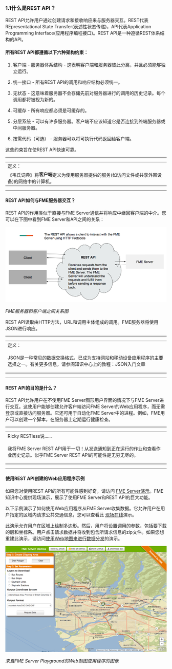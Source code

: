   <div id="readme" class="readme blob instapaper_body">
    <article class="markdown-body entry-content" itemprop="text"><h3><a id="user-content-11-what-is-a-rest-api" class="anchor" aria-hidden="true" href="./1.1.RESTAPI.md#11-what-is-a-rest-api"></a><font style="vertical-align: inherit;"><font style="vertical-align: inherit;">1.1什么是REST API？</font></font></h3>
<p><font style="vertical-align: inherit;"><font style="vertical-align: inherit;">REST API允许用户通过创建请求和接收响应来与服务器交互。</font><font style="vertical-align: inherit;">REST代表REpresentational State Transfer(表述性状态传递)，API代表Application Programming Interface(应用程序编程接口)。</font><font style="vertical-align: inherit;">REST API是一种遵循REST体系结构的API。</font></font></p>
<h4><a id="user-content-there-are-six-architectural-constraints-that-all-rest-apis-follow" class="anchor" aria-hidden="true" href="./1.1.RESTAPI.md#there-are-six-architectural-constraints-that-all-rest-apis-follow"></a><font style="vertical-align: inherit;"><font style="vertical-align: inherit;">所有REST API都遵循以下六种架构约束：</font></font></h4>
<ol>
<li>
<p><font style="vertical-align: inherit;"><font style="vertical-align: inherit;">客户端 - 服务器体系结构 - 这表明客户端和服务器彼此分离，并且必须能够独立运行。</font></font></p>
</li>
<li>
<p><font style="vertical-align: inherit;"><font style="vertical-align: inherit;">统一接口 - 所有REST API的调用和响应结构必须统一。</font></font></p>
</li>
<li>
<p><font style="vertical-align: inherit;"><font style="vertical-align: inherit;">无状态 - 这意味着服务器不会存储先前对服务器进行的调用的历史记录。</font><font style="vertical-align: inherit;">每个调用都将被视为新的。</font></font></p>
</li>
<li>
<p><font style="vertical-align: inherit;"><font style="vertical-align: inherit;">可缓存 - 所有响应都必须是可缓存的。</font></font></p>
</li>
<li>
<p><font style="vertical-align: inherit;"><font style="vertical-align: inherit;">分层系统 - 可以有许多服务器。</font><font style="vertical-align: inherit;">客户端不应该知道它是否连接到终端服务器或中间服务器。</font></font></p>
</li>
<li>
<p><font style="vertical-align: inherit;"><font style="vertical-align: inherit;">按需代码（可选） - 服务器可以将可执行代码返回给客户端。</font></font></p>
</li>
</ol>
<p><font style="vertical-align: inherit;"><font style="vertical-align: inherit;">这些约束旨在使REST API快速可靠。</font></font></p>
<hr>

<table>
<tbody><tr>
<td>
<i></i><font style="vertical-align: inherit;"><font style="vertical-align: inherit;">
定义： 
</font></font></td>
</tr>
<tr>
<td><font style="vertical-align: inherit;">
《韦氏词典》将</font><b><font style="vertical-align: inherit;">客户端</font></b><font style="vertical-align: inherit;">定义为使用服务器提供的服务(如访问文件或共享外围设备)的网络中的计算机。
</font></td>
</tr>
</tbody></table>
<hr>
<h4><a id="user-content-how-does-the-rest-api-interact-with-the-fme-server" class="anchor" aria-hidden="true" href="./1.1.RESTAPI.md#how-does-the-rest-api-interact-with-the-fme-server"></a><font style="vertical-align: inherit;"><font style="vertical-align: inherit;">REST API如何与FME服务器交互？</font></font></h4>
<p><font style="vertical-align: inherit;"><font style="vertical-align: inherit;">REST API的作用类似于直接与FME Server通信并将响应中继回客户端的中介。</font><font style="vertical-align: inherit;">您可以在下图中看到FME Server和AP​​I之间的关系：</font></font></p>
<p><a target="_blank" rel="noopener noreferrer" href="./Images/image1.1.2.REST.png"><img src="./Images/image1.1.2.REST.png" alt="" style="max-width:100%;"></a></p>
<p><em><font style="vertical-align: inherit;"><font style="vertical-align: inherit;">FME服务器和客户端之间关系图</font></font></em></p>
<p><font style="vertical-align: inherit;"><font style="vertical-align: inherit;">REST API读取由HTTP方法，URL和调用主体组成的调用。</font><font style="vertical-align: inherit;">FME服务器将使用JSON进行响应。</font></font></p>
<hr>

<table>
<tbody><tr>
<td>
<i></i><font style="vertical-align: inherit;"><font style="vertical-align: inherit;">
定义：
</font></font></td>
</tr>
<tr>
<td><font style="vertical-align: inherit;"><font style="vertical-align: inherit;">

JSON是一种常见的数据交换格式，已成为支持网站和移动设备应用程序的主要选择之一。</font><font style="vertical-align: inherit;">有关更多信息，请参阅知识中心上的教程：JSON入门文章

</font></font></td>
</tr>
</tbody></table>
<hr>
<h4><a id="user-content-what-is-the-purpose-of-a-rest-api" class="anchor" aria-hidden="true" href="./1.1.RESTAPI.md#what-is-the-purpose-of-a-rest-api"></a><font style="vertical-align: inherit;"><font style="vertical-align: inherit;">REST API的目的是什么？</font></font></h4>
<p><font style="vertical-align: inherit;"><font style="vertical-align: inherit;">REST API允许用户在不使用FME Server图形用户界面的情况下与FME Server进行交互。</font><font style="vertical-align: inherit;">这使用户能够创建允许客户端访问FME Server的Web应用程序，而无需登录或直接访问服务器。</font><font style="vertical-align: inherit;">它还可用于自动化FME Server中的进程。</font><font style="vertical-align: inherit;">例如，FME用户可以创建一个脚本，在服务器上定期运行健康检查。</font></font></p>
<hr>
<table>
<tbody><tr>
<td>
<i></i><font style="vertical-align: inherit;"><font style="vertical-align: inherit;">
Ricky RESTless说......
</font></font></td>
</tr>
<tr>
<td><font style="vertical-align: inherit;"><font style="vertical-align: inherit;">

我将FME Server REST API用于一切！</font><font style="vertical-align: inherit;">从发送通知到正在运行的作业和查看作业历史记录。</font><font style="vertical-align: inherit;">似乎FME Server REST API的可能性是无穷无尽的。

</font></font></td>
</tr>
</tbody></table>
<hr>
<h4><a id="user-content-examples-of-web-applications-created-with-the-rest-api" class="anchor" aria-hidden="true" href="./1.1.RESTAPI.md#examples-of-web-applications-created-with-the-rest-api"></a><font style="vertical-align: inherit;"><font style="vertical-align: inherit;">使用REST API创建的Web应用程序示例</font></font></h4>
<p><font style="vertical-align: inherit;"><font style="vertical-align: inherit;">如果您对使用REST API的所有可能性感到好奇，请访问
 </font></font><a href="https://knowledge.safe.com/page/demos" rel="nofollow"><font style="vertical-align: inherit;"><font style="vertical-align: inherit;">FME Server演示</font></font></a><font style="vertical-align: inherit;"><font style="vertical-align: inherit;">。</font><font style="vertical-align: inherit;">FME知识中心提供现场演示，展示了使用FME Server和REST API的巨大功能。</font></font></p>
<p><font style="vertical-align: inherit;"><font style="vertical-align: inherit;">以下示例演示了如何使用Web应用程序从FME Server收集数据。</font><font style="vertical-align: inherit;">它允许用户在用户指定的区域内请求公共交通信息，您可以查看此
 </font></font><a href="http://demos.fmeserver.com/datadistribution-webmap/index.html?map=arcgis" rel="nofollow"><font style="vertical-align: inherit;"><font style="vertical-align: inherit;">现场在线</font></font></a><font style="vertical-align: inherit;"><font style="vertical-align: inherit;">演示。</font></font></p>
<p><font style="vertical-align: inherit;"><font style="vertical-align: inherit;">此演示允许用户在区域上绘制多边形。</font><font style="vertical-align: inherit;">然后，用户将设置调用的参数，包括要下载的层和坐标系。</font><font style="vertical-align: inherit;">用户点击请求数据并将收到包含所请求信息的zip文件。</font><font style="vertical-align: inherit;">如果您想重建此演示，请访问</font><a href="https://knowledge.safe.com/articles/1117/data-distribution-with-web-maps.html" rel="nofollow"><font style="vertical-align: inherit;">使用Web地图来进行数据分发</font></a><font style="vertical-align: inherit;">的演示。</font></p>
<p><a target="_blank" rel="noopener noreferrer" href="./Images/image1.1.1WebApp.png"><img src="./Images/image1.1.1WebApp.png" alt="" style="max-width:100%;"></a></p>
<p><em><font style="vertical-align: inherit;"><font style="vertical-align: inherit;">来自FME Server Playground的Web制图应用程序的图像</font></font></em></p>
</article>
  </div>
